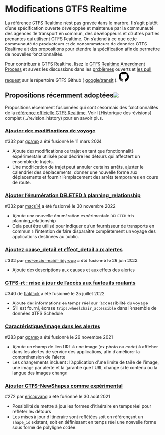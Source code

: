 # Modifications GTFS Realtime 
 
 La référence GTFS Realtime n’est pas gravée dans le marbre. Il s’agit plutôt d’une spécification ouverte développée et maintenue par la communauté des agences de transport en commun, des développeurs et d’autres parties prenantes qui utilisent GTFS Realtime. On s’attend à ce que cette communauté de producteurs et de consommateurs de données GTFS Realtime ait des propositions pour étendre la spécification afin de permettre de nouvelles fonctionnalités. 
 
 Pour contribuer à GTFS Realtime, lisez le [GTFS Realtime Amendment Process](../../../../community/governance/gtfs_realtime_amendment_process) et suivez les discussions dans les <a href="https://github.com/google/transit/issues" target="_blank">problèmes</a> ouverts et <a href="https://github.com/google/transit/pulls" target="_blank">les pull request</a> sur le répertoire GTFS Github ( <a href="https://github.com/google/transit" target="_blank">google/transit</a> ). ![](../../../assets/mark-github.svg) 
 
 <!-- <div class="row"> 
     <div class="active-container"> 
         <h3 class="title"><a class="no-icon" href="https://github.com/google/transit/pull/332" target="_blank">Add cause_detail and effect_detail to Alerts</a></h3> 
         <p class="maintainer">#332 opened on May 31, 2022 by <a class="no-icon" href="https://github.com/mckenzie-maidl-ibigroup" target="_blank">mckenzie-maidl-ibigroup</a></p> 
     </div> 
 </div> 
 <div class="row"></div> --> 

 <!-- <div class="row no-active"> 
     <div class="no-active-container"> 
         <h3 class="title">There are currently no active proposals for GTFS Realtime.</h3> 
         <p class="prompt">Have a proposal? &ensp;➜&ensp; Open a <a href="https://github.com/google/transit/pulls" target="_blank">pull request</a>.</p> 
     </div> 
 </div> 
 <div class="row"></div> --> 
 
## Propositions récemment adoptées<img src="../../../../assets/pr-merged.svg" style="height:1em;"/> 
 
 Propositions récemment fusionnées qui sont désormais des fonctionnalités de la [référence officielle GTFS Realtime](../../reference). Voir l’[Historique des révisions] complet (../revision_history) pour en savoir plus. 


<div class="row"> 
<div class="leftcontainer"> 
<h3 class="title"> <a href="https://github.com/google/transit/pull/403" class="no-icon" target="_blank">Ajouter des modifications de voyage</a></h3> 
<p class="maintainer">#332 par <a href="https://github.com/gcamp" class="no-icon" target="_blank">gcamp</a> a été fusionné le 11 mars 2024</p> 
</div> 
<div class="featurelist"> 
<ul> 
<li> Ajoute des modifications de trajet en tant que fonctionnalité expérimentale utilisée pour décrire les détours qui affectent un ensemble de trajets.</li> 
<li> Une modification de trajet peut annuler certains arrêts, ajuster le calendrier des déplacements, donner une nouvelle forme aux déplacements et fournir l’emplacement des arrêts temporaires en cours de route.</li> 
</ul> 
</div> 
</div> 

<div class="row"> 
<div class="leftcontainer"> 
<h3 class="title"> <a href="https://github.com/google/transit/pull/352" class="no-icon" target="_blank">Ajouter l’énumération DELETED à planning_relationship</a></h3> 
<p class="maintainer">#332 par <a href="https://github.com/mads14" class="no-icon" target="_blank">mads14</a> a été fusionné le 30 novembre 2022</p> 
</div> 
<div class="featurelist"> 
<ul> 
<li> Ajoute une nouvelle énumération expérimentale <code>DELETED</code> trip planning_relationship</li> 
<li> Cela peut être utilisé pour indiquer qu’un fournisseur de transports en commun a l’intention de faire disparaître complètement un voyage des applications destinées au public.</li> 
</ul> 
</div> 
</div> 

<div class="row"> 
<div class="leftcontainer"> 
<h3 class="title"> <a href="https://github.com/google/transit/pull/332" class="no-icon" target="_blank">Ajoutez cause_detail et effect_detail aux alertes</a></h3> 
<p class="maintainer">#332 par <a href="https://github.com/mckenzie-maidl-ibigroup" class="no-icon" target="_blank">mckenzie-maidl-ibigroup</a> a été fusionné le 26 juin 2022</p> 
</div> 
<div class="featurelist"> 
<ul> 
<li> Ajoute des descriptions aux causes et aux effets des alertes</li> 
</ul> 
</div> 
</div> 

<div class="row"> 
<div class="leftcontainer"> 
<h3 class="title"> <a href="https://github.com/google/transit/pull/340" class="no-icon" target="_blank">GTFS-rt : mise à jour de l’accès aux fauteuils roulants</a></h3> 
<p class="maintainer">#340 de <a href="https://github.com/flaktack" class="no-icon" target="_blank">flaktack</a> a été fusionné le 25 juillet 2022</p> 
</div> 
<div class="featurelist"> 
<ul> 
<li> Ajoute des informations en temps réel sur l’accessibilité du voyage</li> 
<li> S’il est fourni, écrase <code>trips.wheelchair_accessible</code> dans l’ensemble de données GTFS Schedule</li> 
</ul> 
</div> 
</div> 

<div class="row"> 
<div class="leftcontainer"> 
<h3 class="title"> <a href="https://github.com/google/transit/pull/283" class="no-icon" target="_blank">Caractéristique/image dans les alertes</a></h3> 
<p class="maintainer">#283 par <a href="https://github.com/gcamp" class="no-icon" target="_blank">gcamp</a> a été fusionné le 26 novembre 2021</p> 
</div> 
<div class="featurelist"> 
<ul> 
<li> Ajoute un champ de lien URL à une image (ex.photo ou carte) à afficher dans les alertes de service des applications, afin d’améliorer la compréhension de l’alerte</li> 
<li> Les changements incluent : l’application d’une limite de taille de l’image, une image par alerte et la garantie que l’URL change si le contenu ou la langue des images change</li> 
</ul> 
</div> 
</div> 

<div class="row"> 
<div class="leftcontainer"> 
<h3 class="title"> <a href="https://github.com/google/transit/pull/272" class="no-icon" target="_blank">Ajouter GTFS-NewShapes comme expérimental</a></h3> 
<p class="maintainer">#272 par <a href="https://github.com/ericouyang" class="no-icon" target="_blank">ericouyang</a> a été fusionné le 30 août 2021</p> 
</div> 
<div class="featurelist"> 
<ul> 
<li> Possibilité de mettre à jour les formes d’itinéraire en temps réel pour refléter les détours</li> 
<li> Les mises à jour d’itinéraire sont reflétées soit en référençant un <code>shape_id</code> existant, soit en définissant en temps réel une nouvelle forme sous forme de polyligne codée.</li> 
</ul> 
</div> 
</div> 

<div class="row"></div> 
